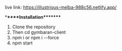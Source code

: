 live link: https://illustrious-melba-988c56.netlify.app/

\***\*\*\*\***Installation\***\*\*\*\*\*\***

1. Clone the repository
2. Then cd gymbaran-client
3. npm i or npm i --force
4. npm start
